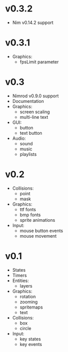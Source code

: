 v0.3.2
======
* Nim v0.14.2 support

v0.3.1
======
* Graphics:
    + fpsLimit parameter

v0.3
====
* Nimrod v0.9.0 support
* Documentation
* Graphics:
    + screen scaling
    + multi-line text
* GUI:
    + button
    + text button
* Audio:
    + sound
    + music
    + playlists

v0.2
====
* Collisions:
    + point
    + mask
* Graphics:
    + ttf fonts
    + bmp fonts
    + sprite animations
* Input:
    + mouse button events
    + mouse movement

v0.1
====
* States
* Timers
* Entities:
    * layers
* Graphics:
    * rotation
    * zooming
    * spritemaps
    * text
* Collisions:
    * box
    * circle
* Input:
    * key states
    * key events

